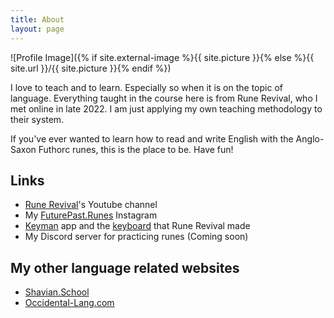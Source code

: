 ```yaml
---
title: About
layout: page
---
```

![Profile Image]({% if site.external-image %}{{ site.picture }}{% else %}{{ site.url }}/{{ site.picture }}{% endif %})



I love to teach and to learn. Especially so when it is on the topic of language. Everything taught in the course here is from Rune Revival, who I met online in late 2022. I am just applying my own teaching methodology to their system.

If you've ever wanted to learn how to read and write English with the Anglo-Saxon Futhorc runes, this is the place to be. Have fun!

<h2>Links</h2>

- [Rune Revival](https://www.youtube.com/@LearnRunes)'s Youtube channel
- My [FuturePast.Runes](https://www.instagram.com/futurepast.runes/) Instagram
- [Keyman](https://keyman.com/) app and the [keyboard](https://keyman.com/keyboards/runeboard) that Rune Revival made
- My Discord server for practicing runes (Coming soon)

<h2>My other language related websites</h2>

- [Shavian.School](https://shavian.school)
- [Occidental-Lang.com](https://occidental-lang.com/)
